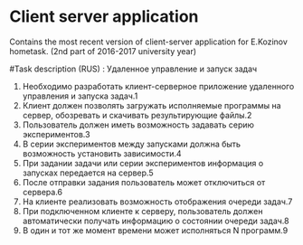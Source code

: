# Client server application
Contains the most recent version of client-server application for E.Kozinov hometask. (2nd part of 2016-2017 university year)

#Task description (RUS) : Удаленное управление и запуск задач
1. Необходимо разработать клиент-серверное приложение удаленного управления и запуска задач.1
2. Клиент должен позволять загружать исполняемые программы на сервер, обозревать и скачивать результирующие файлы.2
3. Пользователь должен иметь возможность задавать серию экспериментов.3
4. В серии экспериментов между запусками должна быть возможность установить зависимости.4
5. При задании задачи или серии экспериментов информация о запусках передается на сервер.5
6. После отправки задания пользователь может отключиться от сервера.6
7. На клиенте реализовать возможность отображения очереди задач.7
8. При подключенном клиенте к серверу, пользователь должен автоматически получать информацию о состоянии очереди задач.8
9. В один и тот же момент времени может исполняться N программ.9
